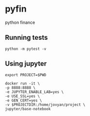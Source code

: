 # pyfin

python finance

## Running tests

```
python -m pytest -v
```

## Using jupyter

```
export PROJECT=$PWD

docker run -it \
-p 8888:8888 \
-e JUPYTER_ENABLE_LAB=yes \
-e USE_SSL=yes \
-e GEN_CERT=yes \
-v $PROJECTDIR:/home/jovyan/project \
jupyter/base-notebook
```

